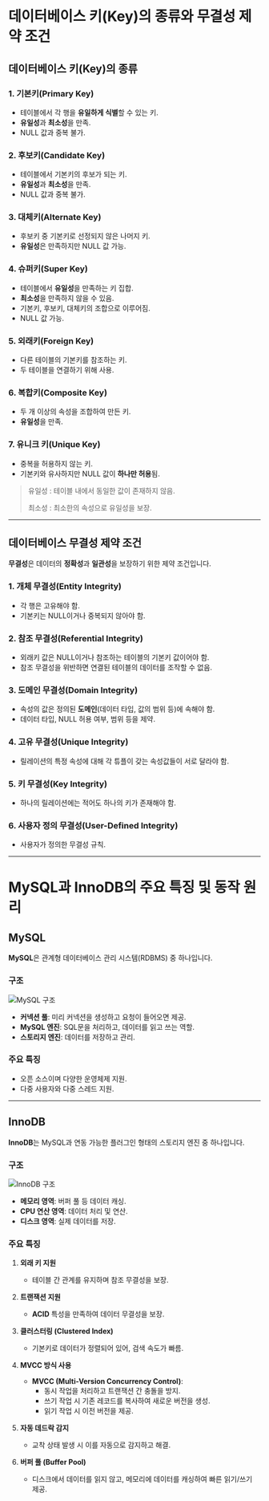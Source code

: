 # 데이터베이스 키(Key)의 종류와 무결성 제약 조건
## 데이터베이스 키(Key)의 종류
### 1. 기본키(Primary Key)
- 테이블에서 각 행을 **유일하게 식별**할 수 있는 키.
- **유일성**과 **최소성**을 만족.
- NULL 값과 중복 불가.

### 2. 후보키(Candidate Key)
- 테이블에서 기본키의 후보가 되는 키.
- **유일성**과 **최소성**을 만족.
- NULL 값과 중복 불가.

### 3. 대체키(Alternate Key)
- 후보키 중 기본키로 선정되지 않은 나머지 키.
- **유일성**은 만족하지만 NULL 값 가능.

### 4. 슈퍼키(Super Key)
- 테이블에서 **유일성**을 만족하는 키 집합.
- **최소성**을 만족하지 않을 수 있음.
- 기본키, 후보키, 대체키의 조합으로 이루어짐.
- NULL 값 가능.

### 5. 외래키(Foreign Key)
- 다른 테이블의 기본키를 참조하는 키.
- 두 테이블을 연결하기 위해 사용.

### 6. 복합키(Composite Key)
- 두 개 이상의 속성을 조합하여 만든 키.
- **유일성**을 만족.

### 7. 유니크 키(Unique Key)
- 중복을 허용하지 않는 키.
- 기본키와 유사하지만 NULL 값이 **하나만 허용**됨.

> 유일성 : 테이블 내에서 동일한 값이 존재하지 않음.
> 
>최소성 : 최소한의 속성으로 유일성을 보장.

---

## 데이터베이스 무결성 제약 조건
**무결성**은 데이터의 **정확성**과 **일관성**을 보장하기 위한 제약 조건입니다.

### 1. 개체 무결성(Entity Integrity)
- 각 행은 고유해야 함.
- 기본키는 NULL이거나 중복되지 않아야 함.

### 2. 참조 무결성(Referential Integrity)
- 외래키 값은 NULL이거나 참조하는 테이블의 기본키 값이어야 함.
- 참조 무결성을 위반하면 연결된 테이블의 데이터를 조작할 수 없음.

### 3. 도메인 무결성(Domain Integrity)
- 속성의 값은 정의된 **도메인**(데이터 타입, 값의 범위 등)에 속해야 함.
- 데이터 타입, NULL 허용 여부, 범위 등을 제약.

### 4. 고유 무결성(Unique Integrity)
- 릴레이션의 특정 속성에 대해 각 튜플이 갖는 속성값들이 서로 달라야 함.

### 5. 키 무결성(Key Integrity)
- 하나의 릴레이션에는 적어도 하나의 키가 존재해야 함.

### 6. 사용자 정의 무결성(User-Defined Integrity)
- 사용자가 정의한 무결성 규칙.

---

# MySQL과 InnoDB의 주요 특징 및 동작 원리

## MySQL
**MySQL**은 관계형 데이터베이스 관리 시스템(RDBMS) 중 하나입니다.

### 구조
![MySQL 구조](https://velog.velcdn.com/images/juhyeon1114/post/481e372e-ce63-40f9-a3bb-eae59e36fd33/image.jpg)

- **커넥션 풀**: 미리 커넥션을 생성하고 요청이 들어오면 제공.
- **MySQL 엔진**: SQL문을 처리하고, 데이터를 읽고 쓰는 역할.
- **스토리지 엔진**: 데이터를 저장하고 관리.

### 주요 특징
- 오픈 소스이며 다양한 운영체제 지원.
- 다중 사용자와 다중 스레드 지원.

---

## InnoDB
**InnoDB**는 MySQL과 연동 가능한 플러그인 형태의 스토리지 엔진 중 하나입니다.

### 구조
![InnoDB 구조](https://velog.velcdn.com/images/ddangle/post/49a6c413-42d8-4202-9ca4-f3589cad438e/image.png)

- **메모리 영역**: 버퍼 풀 등 데이터 캐싱.
- **CPU 연산 영역**: 데이터 처리 및 연산.
- **디스크 영역**: 실제 데이터를 저장.

### 주요 특징
1. **외래 키 지원**
    - 테이블 간 관계를 유지하며 참조 무결성을 보장.

2. **트랜잭션 지원**
    - **ACID** 특성을 만족하여 데이터 무결성을 보장.

3. **클러스터링 (Clustered Index)**
    - 기본키로 데이터가 정렬되어 있어, 검색 속도가 빠름.

4. **MVCC 방식 사용**
    - **MVCC (Multi-Version Concurrency Control)**:
        - 동시 작업을 처리하고 트랜잭션 간 충돌을 방지.
        - 쓰기 작업 시 기존 레코드를 복사하여 새로운 버전을 생성.
        - 읽기 작업 시 이전 버전을 제공.

5. **자동 데드락 감지**
    - 교착 상태 발생 시 이를 자동으로 감지하고 해결.

6. **버퍼 풀 (Buffer Pool)**
    - 디스크에서 데이터를 읽지 않고, 메모리에 데이터를 캐싱하여 빠른 읽기/쓰기 제공.
